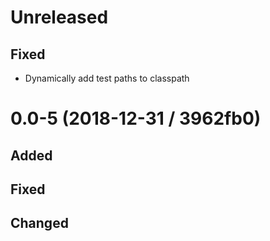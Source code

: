 # Unreleased

## Fixed

- Dynamically add test paths to classpath

# 0.0-5 (2018-12-31 / 3962fb0)

## Added

## Fixed

## Changed
